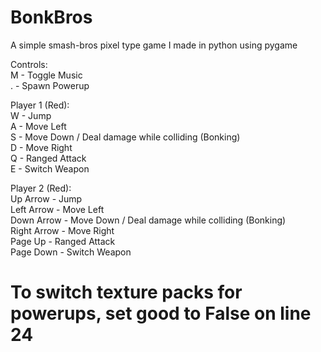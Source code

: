 # BonkBros
A simple smash-bros pixel type game I made in python using pygame  


Controls:  
M - Toggle Music  
. - Spawn Powerup  

Player 1 (Red):  
W - Jump  
A - Move Left  
S - Move Down / Deal damage while colliding (Bonking)  
D - Move Right  
Q - Ranged Attack  
E - Switch Weapon  

Player 2 (Red):  
Up Arrow - Jump  
Left Arrow - Move Left  
Down Arrow - Move Down / Deal damage while colliding (Bonking)  
Right Arrow - Move Right  
Page Up - Ranged Attack  
Page Down - Switch Weapon  


# To switch texture packs for powerups, set good to False on line 24
